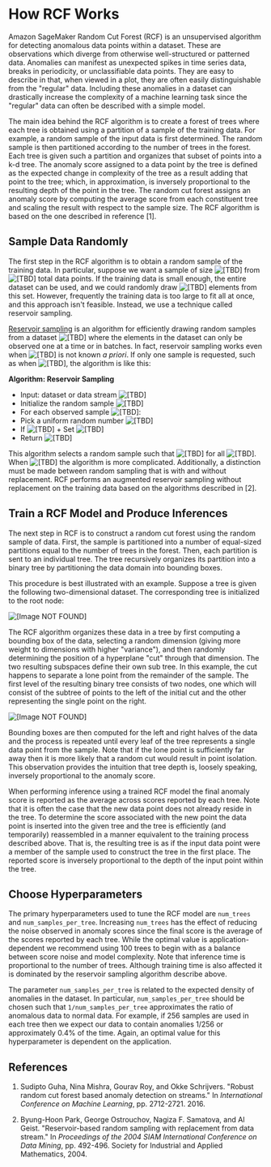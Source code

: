 # How RCF Works<a name="rcf_how-it-works"></a>

Amazon SageMaker Random Cut Forest \(RCF\) is an unsupervised algorithm for detecting anomalous data points within a dataset\. These are observations which diverge from otherwise well\-structured or patterned data\. Anomalies can manifest as unexpected spikes in time series data, breaks in periodicity, or unclassifiable data points\. They are easy to describe in that, when viewed in a plot, they are often easily distinguishable from the "regular" data\. Including these anomalies in a dataset can drastically increase the complexity of a machine learning task since the "regular" data can often be described with a simple model\.

The main idea behind the RCF algorithm is to create a forest of trees where each tree is obtained using a partition of a sample of the training data\. For example, a random sample of the input data is first determined\. The random sample is then partitioned according to the number of trees in the forest\. Each tree is given such a partition and organizes that subset of points into a k\-d tree\. The anomaly score assigned to a data point by the tree is defined as the expected change in complexity of the tree as a result adding that point to the tree; which, in approximation, is inversely proportional to the resulting depth of the point in the tree\. The random cut forest assigns an anomaly score by computing the average score from each constituent tree and scaling the result with respect to the sample size\. The RCF algorithm is based on the one described in reference \[1\]\.

## Sample Data Randomly<a name="rcf-rndm-sample-data"></a>

The first step in the RCF algorithm is to obtain a random sample of the training data\. In particular, suppose we want a sample of size ![\[TBD\]](http://docs.aws.amazon.com/sagemaker/latest/dg/images/rcf13.jpg) from ![\[TBD\]](http://docs.aws.amazon.com/sagemaker/latest/dg/images/rcf14.jpg) total data points\. If the training data is small enough, the entire dataset can be used, and we could randomly draw ![\[TBD\]](http://docs.aws.amazon.com/sagemaker/latest/dg/images/rcf13.jpg) elements from this set\. However, frequently the training data is too large to fit all at once, and this approach isn't feasible\. Instead, we use a technique called reservoir sampling\.

[Reservoir sampling]( https://en.wikipedia.org/wiki/Reservoir_sampling) is an algorithm for efficiently drawing random samples from a dataset ![\[TBD\]](http://docs.aws.amazon.com/sagemaker/latest/dg/images/rcf3.jpg) where the elements in the dataset can only be observed one at a time or in batches\. In fact, reservoir sampling works even when ![\[TBD\]](http://docs.aws.amazon.com/sagemaker/latest/dg/images/rcf14.jpg) is not known *a priori*\. If only one sample is requested, such as when ![\[TBD\]](http://docs.aws.amazon.com/sagemaker/latest/dg/images/rcf15.jpg), the algorithm is like this:

**Algorithm: Reservoir Sampling**
+  Input: dataset or data stream ![\[TBD\]](http://docs.aws.amazon.com/sagemaker/latest/dg/images/rcf3.jpg) 
+  Initialize the random sample ![\[TBD\]](http://docs.aws.amazon.com/sagemaker/latest/dg/images/rcf4.jpg) 
+  For each observed sample ![\[TBD\]](http://docs.aws.amazon.com/sagemaker/latest/dg/images/rcf5.jpg):
  +  Pick a uniform random number ![\[TBD\]](http://docs.aws.amazon.com/sagemaker/latest/dg/images/rcf6.jpg) 
  +  If ![\[TBD\]](http://docs.aws.amazon.com/sagemaker/latest/dg/images/rcf7.jpg) 
    +  Set ![\[TBD\]](http://docs.aws.amazon.com/sagemaker/latest/dg/images/rcf8.jpg) 
+  Return ![\[TBD\]](http://docs.aws.amazon.com/sagemaker/latest/dg/images/rcf9.jpg) 

This algorithm selects a random sample such that ![\[TBD\]](http://docs.aws.amazon.com/sagemaker/latest/dg/images/rcf10.jpg) for all ![\[TBD\]](http://docs.aws.amazon.com/sagemaker/latest/dg/images/rcf11.jpg)\. When ![\[TBD\]](http://docs.aws.amazon.com/sagemaker/latest/dg/images/rcf12.jpg) the algorithm is more complicated\. Additionally, a distinction must be made between random sampling that is with and without replacement\. RCF performs an augmented reservoir sampling without replacement on the training data based on the algorithms described in \[2\]\.

## Train a RCF Model and Produce Inferences<a name="rcf-training-inference"></a>

The next step in RCF is to construct a random cut forest using the random sample of data\. First, the sample is partitioned into a number of equal\-sized partitions equal to the number of trees in the forest\. Then, each partition is sent to an individual tree\. The tree recursively organizes its partition into a binary tree by partitioning the data domain into bounding boxes\.

This procedure is best illustrated with an example\. Suppose a tree is given the following two\-dimensional dataset\. The corresponding tree is initialized to the root node:

![\[Image NOT FOUND\]](http://docs.aws.amazon.com/sagemaker/latest/dg/images/RCF1.jpg)

 The RCF algorithm organizes these data in a tree by first computing a bounding box of the data, selecting a random dimension \(giving more weight to dimensions with higher "variance"\), and then randomly determining the position of a hyperplane "cut" through that dimension\. The two resulting subspaces define their own sub tree\. In this example, the cut happens to separate a lone point from the remainder of the sample\. The first level of the resulting binary tree consists of two nodes, one which will consist of the subtree of points to the left of the initial cut and the other representing the single point on the right\.

![\[Image NOT FOUND\]](http://docs.aws.amazon.com/sagemaker/latest/dg/images/RCF2.jpg)

Bounding boxes are then computed for the left and right halves of the data and the process is repeated until every leaf of the tree represents a single data point from the sample\. Note that if the lone point is sufficiently far away then it is more likely that a random cut would result in point isolation\. This observation provides the intuition that tree depth is, loosely speaking, inversely proportional to the anomaly score\.

When performing inference using a trained RCF model the final anomaly score is reported as the average across scores reported by each tree\. Note that it is often the case that the new data point does not already reside in the tree\. To determine the score associated with the new point the data point is inserted into the given tree and the tree is efficiently \(and temporarily\) reassembled in a manner equivalent to the training process described above\. That is, the resulting tree is as if the input data point were a member of the sample used to construct the tree in the first place\. The reported score is inversely proportional to the depth of the input point within the tree\.

## Choose Hyperparameters<a name="rcf-choose-hyperparam"></a>

The primary hyperparameters used to tune the RCF model are `num_trees` and `num_samples_per_tree`\. Increasing `num_trees` has the effect of reducing the noise observed in anomaly scores since the final score is the average of the scores reported by each tree\. While the optimal value is application\-dependent we recommend using 100 trees to begin with as a balance between score noise and model complexity\. Note that inference time is proportional to the number of trees\. Although training time is also affected it is dominated by the reservoir sampling algorithm describe above\.

The parameter `num_samples_per_tree` is related to the expected density of anomalies in the dataset\. In particular, `num_samples_per_tree` should be chosen such that `1/num_samples_per_tree` approximates the ratio of anomalous data to normal data\. For example, if 256 samples are used in each tree then we expect our data to contain anomalies 1/256 or approximately 0\.4% of the time\. Again, an optimal value for this hyperparameter is dependent on the application\.

## References<a name="references"></a>

1.  Sudipto Guha, Nina Mishra, Gourav Roy, and Okke Schrijvers\. "Robust random cut forest based anomaly detection on streams\." In *International Conference on Machine Learning*, pp\. 2712\-2721\. 2016\.

1.  Byung\-Hoon Park, George Ostrouchov, Nagiza F\. Samatova, and Al Geist\. "Reservoir\-based random sampling with replacement from data stream\." In *Proceedings of the 2004 SIAM International Conference on Data Mining*, pp\. 492\-496\. Society for Industrial and Applied Mathematics, 2004\.